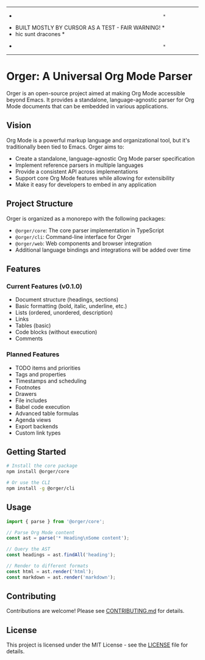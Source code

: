 *************************************************************
*                                                           *
*  BUILT MOSTLY BY CURSOR AS A TEST - FAIR WARNING!         *
*  hic sunt dracones                                        *
*                                                           *
*************************************************************


# Orger: A Universal Org Mode Parser

Orger is an open-source project aimed at making Org Mode accessible beyond Emacs. It provides a standalone, language-agnostic parser for Org Mode documents that can be embedded in various applications.

## Vision

Org Mode is a powerful markup language and organizational tool, but it's traditionally been tied to Emacs. Orger aims to:

- Create a standalone, language-agnostic Org Mode parser specification
- Implement reference parsers in multiple languages
- Provide a consistent API across implementations
- Support core Org Mode features while allowing for extensibility
- Make it easy for developers to embed in any application

## Project Structure

Orger is organized as a monorepo with the following packages:

- `@orger/core`: The core parser implementation in TypeScript
- `@orger/cli`: Command-line interface for Orger
- `@orger/web`: Web components and browser integration
- Additional language bindings and integrations will be added over time

## Features

### Current Features (v0.1.0)

- Document structure (headings, sections)
- Basic formatting (bold, italic, underline, etc.)
- Lists (ordered, unordered, description)
- Links
- Tables (basic)
- Code blocks (without execution)
- Comments

### Planned Features

- TODO items and priorities
- Tags and properties
- Timestamps and scheduling
- Footnotes
- Drawers
- File includes
- Babel code execution
- Advanced table formulas
- Agenda views
- Export backends
- Custom link types

## Getting Started

```bash
# Install the core package
npm install @orger/core

# Or use the CLI
npm install -g @orger/cli
```

## Usage

```javascript
import { parse } from '@orger/core';

// Parse Org Mode content
const ast = parse('* Heading\nSome content');

// Query the AST
const headings = ast.findAll('heading');

// Render to different formats
const html = ast.render('html');
const markdown = ast.render('markdown');
```

## Contributing

Contributions are welcome! Please see [CONTRIBUTING.md](CONTRIBUTING.md) for details.

## License

This project is licensed under the MIT License - see the [LICENSE](LICENSE) file for details. 